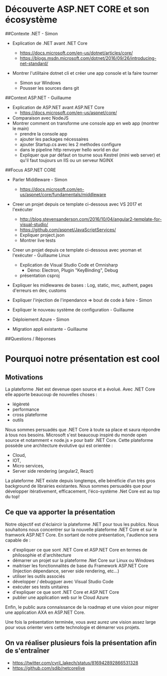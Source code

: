 
# Découverte ASP.NET CORE et son écosystème

##Contexte .NET - Simon
- Explication de .NET avant .NET Core 
    - https://docs.microsoft.com/en-us/dotnet/articles/core/
    - https://blogs.msdn.microsoft.com/dotnet/2016/09/26/introducing-net-standard/

- Montrer l'utilitaire dotnet cli et créer une app console et la faire tourner 
    - Simon sur Windows
    - Pousser les sources dans git 

##Context ASP.NET - Guillaume
- Explication de ASP.NET avant ASP.NET Core 
    - https://docs.microsoft.com/en-us/aspnet/core/
- Comparaison avec NodeJS
- Montrer comment on transforme une console app en web app (montrer le main)
    - prendre la console app 
    - ajouter les packages nécessaires
    - ajouter Startup.cs avec les 2 methodes configure
    - dans le pipeline http renvoyer hello world en dur
    - Expliquer que par défaut on tourne sous Kestrel (mini web server) et qu'il faut toujours un IIS ou un serveur NGINX

##Focus ASP.NET CORE
 - Parler Middleware - Simon
    - https://docs.microsoft.com/en-us/aspnet/core/fundamentals/middleware
 - Creer un projet depuis ce template ci-dessous avec VS 2017 et l'exécuter 
    - http://blog.stevensanderson.com/2016/10/04/angular2-template-for-visual-studio/ 
    - https://github.com/aspnet/JavaScriptServices/
    - Expliquer project.json
    - Montrer live tests 
- Creer un projet depuis ce template ci-dessous avec yeoman et l'exécuter - Guillaume Linux
    - Explication de Visual Studio Code et Omnisharp
        - Démo: Electron, Plugin "KeyBinding", Debug 
    - présentation csproj

- Expliquer les midlewares de bases : Log, static, mvc, authent, pages d'erreurs en dev, customs 
- Expliquer l'injection de l'inpendance => bout de code à faire - Simon
- Expliquer le nouveau système de configuration - Guillaume
- Déploiement Azure - Simon
- Migration appli existante - Guillaume

##Questions / Réponses

# Pourquoi notre présentation est cool

## Motivations 
La plateforme .Net est devenue open source et a évolué. 
Avec .NET Core elle apporte beaucoup de nouvelles choses : 
- légèreté
- performance
- cross plateforme
- outils 

Nous sommes persuadés que .NET Core à toute sa place et saura répondre à tous nos besoins.
Microsoft s'est beaucoup inspiré du monde open source et notamment « node.js » pour batir .NET Core. 
Cette plateforme possède une architecture évolutive qui est orientée  :
- Cloud,
- IOT,
- Micro services,
- Server side rendering (angular2, React)

La plateforme .NET existe depuis longtemps, elle bénéficie d’un très gros background de librairies existantes.
Nous sommes persuadés que pour développer itérativement, efficacement, l'éco-système .Net Core est au top du top!

## Ce que va apporter la présentation
Notre objectif est d'éclaircir la plateforme .NET pour tous les publics.
Nous souhaitons nous concentrer sur la nouvelle plateforme .NET Core et sur le framwork ASP.NET Core.
En sortant de notre présentation, l'audience sera capable de :
- d'expliquer ce que sont .NET Core et ASP.NET Core en termes de philosophie et d'architecture
- démarrer un projet sur la plateforme .Net Core sur Linux ou Windows
- maitriser les fonctionnalités de base du Framework ASP.NET Core (Injection dépendance, server side rendering, etc...)
- utiliser les outils associés
- développer / debugguer avec Visual Studio Code  
- exécuter ses tests unitaires 
- d'expliquer ce que sont .NET Core et ASP.NET Core
- publier une application web sur le Cloud Azure

Enfin, le public aura connaissance de la roadmap et une vision pour migrer une application AXA en ASP.NET Core.

Une fois la présentation terminée, vous avez aurez une vision assez large pour vous orienter vers cette technologie et démarrer vos projets.

## On va réaliser plusieurs fois la présentation afin de s'entraîner
- https://twitter.com/cyril_lakech/status/816942892866531328
- https://github.com/sdib/netcorelive

